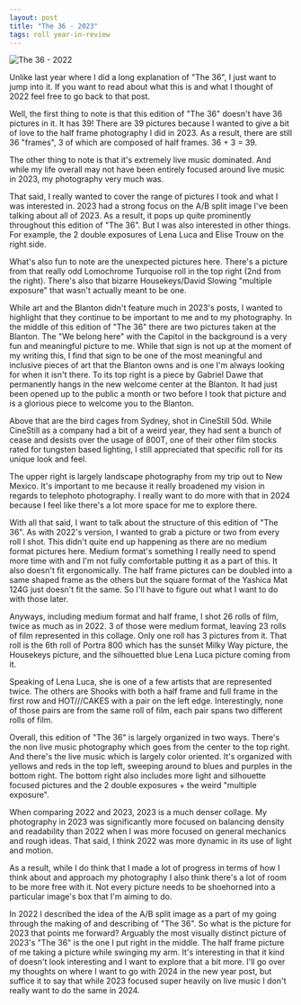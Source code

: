 ```yaml
---
layout: post
title: "The 36 - 2023"
tags: roll year-in-review
---
```


![The 36 - 2022](/assets/rolls/2023-the-36.jpg)

Unlike last year where I did a long explanation of "The 36", I just want to jump into it. If you want to read about what this is and what I thought of 2022 feel free to go back to that post.

Well, the first thing to note is that this edition of "The 36" doesn't have 36 pictures in it. It has 39! There are 39 pictures because I wanted to give a bit of love to the half frame photography I did in 2023. As a result, there are still 36 "frames", 3 of which are composed of half frames. 36 + 3 = 39.

The other thing to note is that it's extremely live music dominated. And while my life overall may not have been entirely focused around live music in 2023, my photography very much was.

That said, I really wanted to cover the range of pictures I took and what I was interested in. 2023 had a strong focus on the A/B split image I've been talking about all of 2023. As a result, it pops up quite prominently throughout this edition of "The 36". But I was also interested in other things. For example, the 2 double exposures of Lena Luca and Elise Trouw on the right side.

What's also fun to note are the unexpected pictures here. There's a picture from that really odd Lomochrome Turquoise roll in the top right (2nd from the right). There's also that bizarre Housekeys/David Slowing "multiple exposure" that wasn't actually meant to be one.

While art and the Blanton didn't feature much in 2023's posts, I wanted to highlight that they continue to be important to me and to my photography. In the middle of this edition of "The 36" there are two pictures taken at the Blanton. The "We belong here" with the Capitol in the background is a very fun and meaningful picture to me. While that sign is not up at the moment of my writing this, I find that sign to be one of the most meaningful and inclusive pieces of art that the Blanton owns and is one I'm always looking for when it isn't there. To its top right is a piece by Gabriel Dawe that permanently hangs in the new welcome center at the Blanton. It had just been opened up to the public a month or two before I took that picture and is a glorious piece to welcome you to the Blanton.

Above that are the bird cages from Sydney, shot in CineStill 50d. While CineStill as a company had a bit of a weird year, they had sent a bunch of cease and desists over the usage of 800T, one of their other film stocks rated for tungsten based lighting, I still appreciated that specific roll for its unique look and feel.

The upper right is largely landscape photography from my trip out to New Mexico. It's important to me because it really broadened my vision in regards to telephoto photography. I really want to do more with that in 2024 because I feel like there's a lot more space for me to explore there.

With all that said, I want to talk about the structure of this edition of "The 36". As with 2022's version, I wanted to grab a picture or two from every roll I shot. This didn't quite end up happening as there are no medium format pictures here. Medium format's something I really need to spend more time with and I'm not fully comfortable putting it as a part of this. It also doesn't fit ergonomically. The half frame pictures can be doubled into a same shaped frame as the others but the square format of the Yashica Mat 124G just doesn't fit the same. So I'll have to figure out what I want to do with those later.

Anyways, including medium format and half frame, I shot 26 rolls of film, twice as much as in 2022. 3 of those were medium format, leaving 23 rolls of film represented in this collage. Only one roll has 3 pictures from it. That roll is the 6th roll of Portra 800 which has the sunset Milky Way picture, the Housekeys picture, and the silhouetted blue Lena Luca picture coming from it.

Speaking of Lena Luca, she is one of a few artists that are represented twice. The others are Shooks with both a half frame and full frame in the first row and HOT///CAKES with a pair on the left edge. Interestingly, none of those pairs are from the same roll of film, each pair spans two different rolls of film.

Overall, this edition of "The 36" is largely organized in two ways. There's the non live music photography which goes from the center to the top right. And there's the live music which is largely color oriented. It's organized with yellows and reds in the top left, sweeping around to blues and purples in the bottom right. The bottom right also includes more light and silhouette focused pictures and the 2 double exposures + the weird "multiple exposure".

When comparing 2022 and 2023, 2023 is a much denser collage. My photography in 2023 was significantly more focused on balancing density and readability than 2022 when I was more focused on general mechanics and rough ideas. That said, I think 2022 was more dynamic in its use of light and motion.

As a result, while I do think that I made a lot of progress in terms of how I think about and approach my photography I also think there's a lot of room to be more free with it. Not every picture needs to be shoehorned into a particular image's box that I'm aiming to do.

In 2022 I described the idea of the A/B split image as a part of my going through the making of and describing of "The 36". So what is the picture for 2023 that points me forward? Arguably the most visually distinct picture of 2023's "The 36" is the one I put right in the middle. The half frame picture of me taking a picture while swinging my arm. It's interesting in that it kind of doesn't look interesting and I want to explore that a bit more. I'll go over my thoughts on where I want to go with 2024 in the new year post, but suffice it to say that while 2023 focused super heavily on live music I don't really want to do the same in 2024.
